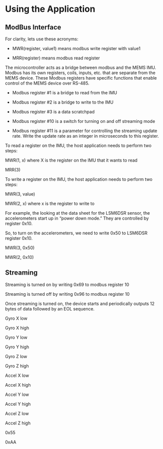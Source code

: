 # Using the Application

## ModBus Interface

For clarity, lets use these acronyms:

- MWR(register, value1) means modbus write register with value1

- MRR(register) means modbus read register

The microcontroller acts as a bridge between modbus and the MEMS IMU.  Modbus has its own registers, coils, inputs, etc. that are separate from the MEMS device.  These Modbus registers have specific functions that enable control of the MEMS device over RS-485.

- Modbus register #1 is a bridge to read from the IMU

- Modbus register #2 is a bridge to write to the IMU

- Modbus register #3 is a data scratchpad

- Modbus register #10 is a switch for turning on and off streaming mode

- Modbus register #11 is a parameter for controlling the streaming update rate.  Write the update rate as an integer in microseconds to this register.

To read a register on the IMU, the host application needs to perform two steps:

MWR(1, x) where X is the register on the IMU that it wants to read

MRR(3)

To write a register on the IMU, the host application needs to perform two steps:

MWR(3, value)

MWR(2, x) where x is the register to write to

For example, the looking at the data sheet for the LSM6DSR sensor, the accelerometers start up in “power down mode.” They are controlled by register 0x10.

So, to turn on the accelerometers, we need to write 0x50 to LSM6DSR register 0x10.

MWR(3, 0x50)

MWR(2, 0x10)

## Streaming

Streaming is turned on by writing 0x69 to modbus register 10

Streaming is turned off by writing 0x96 to modbus register 10

Once streaming is turned on, the device starts and periodically outputs 12 bytes of data followed by an EOL sequence.

Gyro X low

Gyro X high

Gyro Y low

Gyro Y high

Gyro Z low

Gyro Z high

Accel X low

Accel X high

Accel Y low

Accel Y high

Accel Z low

Accel Z high

0x55

0xAA
